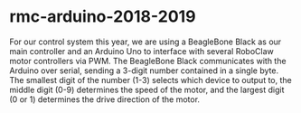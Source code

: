 # rmc-arduino-2018-2019
For our control system this year, we are using a BeagleBone Black as our main controller and an Arduino Uno to interface with several RoboClaw motor controllers via PWM. The BeagleBone Black communicates with the Arduino over serial, sending a 3-digit number contained in a single byte. The smallest digit of the number (1-3) selects which device to output to, the middle digit (0-9) determines the speed of the motor, and the largest digit (0 or 1) determines the drive direction of the motor.
